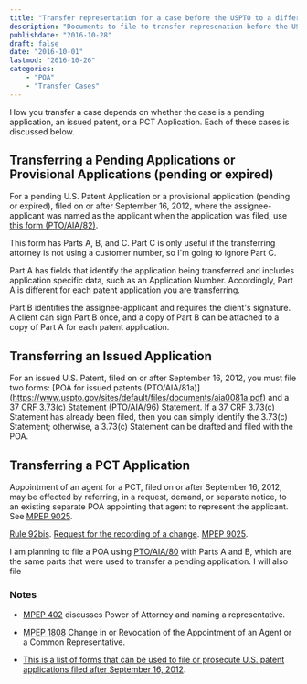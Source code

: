```yaml
---
title: "Transfer representation for a case before the USPTO to a different agent or attorney for an application filed on or after September 16, 2012"
description: "Documents to file to transfer represenation before the USPTO to a different agent or attorny."
publishdate: "2016-10-28"
draft: false
date: "2016-10-01"
lastmod: "2016-10-26"
categories: 
    - "POA"
    - "Transfer Cases"
---
```


How you transfer a case depends on whether the case is a pending application, an issued patent, or a PCT Application. Each of these cases is discussed below.

## Transferring a Pending Applications or Provisional Applications (pending or expired)

For a pending U.S. Patent Application or a provisional application (pending or expired), filed on or after September 16, 2012, where the assignee-applicant was named as the applicant when the application was filed, use [this form \(PTO/AIA/82\)](https://www.uspto.gov/sites/default/files/forms/aia0082.pdf).

This form has Parts A, B, and C. Part C is only useful if the transferring attorney is not using a customer number, so I'm going to ignore Part C.

Part A has fields that identify the application being transferred and includes application specific data, such as an Application Number. Accordingly, Part A is different for each patent application you are transferring.

Part B identifies the assignee-applicant and requires the client's signature. A client can sign Part B once, and a copy of Part B can be attached to a copy of Part A for each patent application.

## Transferring an Issued Application

For an issued U.S. Patent, filed on or after September 16, 2012, you must file two forms: [POA for issued patents \(PTO/AIA/81a\)] (https://www.uspto.gov/sites/default/files/documents/aia0081a.pdf) and a [37 CRF 3.73\(c\) Statement \(PTO/AIA/96\)](https://www.uspto.gov/sites/default/files/forms/aia0096.pdf) Statement.  If a 37 CRF 3.73\(c\) Statement has already been filed, then you can simply identify the 3.73\(c\) Statement; otherwise, a 3.73\(c\) Statement can be drafted and filed with the POA.


## Transferring a PCT Application

Appointment of an agent for a PCT, filed on or after September 16, 2012, may be effected by referring, in a request, demand, or separate notice, to an existing separate POA appointing that agent to represent the applicant. See [MPEP 9025](https://www.uspto.gov/web/offices/pac/mpep/mpep-9025-appx-t.html#d0e377280).

[Rule 92bis](http://www.wipo.int/pct/en/texts/rules/r92bis.htm).
[Request for the recording of a change](http://www.wipo.int/export/sites/www/pct/en/forms/ro/editable/ed_ro113.pdf).
[MPEP 9025](https://www.uspto.gov/web/offices/pac/mpep/mpep-9025-appx-t.html#d0e377231).

I am planning to file a POA using [PTO/AIA/80](https://www.uspto.gov/sites/default/files/forms/aia0080.pdf) with Parts A and B, which are the same parts that were used to transfer a pending application.  I will also file 

### Notes

* [MPEP 402](https://www.uspto.gov/web/offices/pac/mpep/s402.html) discusses Power of Attorney and naming a representative.

* [MPEP 1808](https://www.uspto.gov/web/offices/pac/mpep/s1808.html) Change in or Revocation of the Appointment of an Agent or a Common Representative.

* [This is a list of forms that can be used to file or prosecute U.S. patent applications filed after September 16, 2012](http://www.uspto.gov/patent/forms/forms-patent-applications-filed-or-after-september-16-2012).
